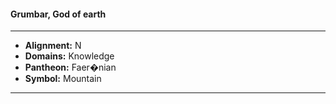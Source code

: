 #### Grumbar, God of earth
___

- **Alignment:** N
- **Domains:** Knowledge
- **Pantheon:** Faer�nian
- **Symbol:** Mountain
___
